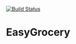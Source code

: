 [![Build Status](https://travis-ci.org/rhathaway2/EasyGrocery.svg?branch=master)](https://travis-ci.org/rhathaway2/EasyGrocery)

# EasyGrocery
